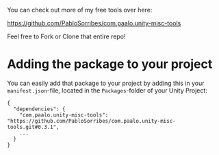 You can check out more of my free tools over here:

https://github.com/PabloSorribes/com.paalo.unity-misc-tools

Feel free to Fork or Clone that entire repo!

# Adding the package to your project
You can easily add that package to your project by adding this in your `manifest.json`-file, located in the `Packages`-folder of your Unity Project:
```
{
  "dependencies": {
    "com.paalo.unity-misc-tools": "https://github.com/PabloSorribes/com.paalo.unity-misc-tools.git#0.3.1",
    ...
  }
}
```